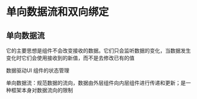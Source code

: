 # 单向数据流和双向绑定

## 单向数据流

它的主要思想是组件不会改变接收的数据。它们只会监听数据的变化，当数据发生变化时它们会使用接收到的新值，而不是去修改已有的值

数据驱动UI  组件的状态管理

单向数据流：规范数据的流向，数据由外层组件向内层组件进行传递和更新；是一种框架本身对数据流向的限制



